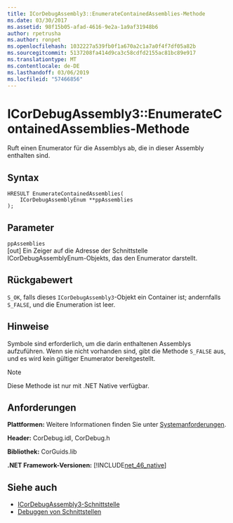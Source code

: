 ```yaml
---
title: ICorDebugAssembly3::EnumerateContainedAssemblies-Methode
ms.date: 03/30/2017
ms.assetid: 98f15b05-afad-4616-9e2a-1a9af31948b6
author: rpetrusha
ms.author: ronpet
ms.openlocfilehash: 1032227a539fb0f1a670a2c1a7a0f4f7df05a82b
ms.sourcegitcommit: 5137208fa414d9ca3c58cdfd2155ac81bc89e917
ms.translationtype: MT
ms.contentlocale: de-DE
ms.lasthandoff: 03/06/2019
ms.locfileid: "57466856"
---
```

# <a name="icordebugassembly3enumeratecontainedassemblies-method"></a>ICorDebugAssembly3::EnumerateContainedAssemblies-Methode
Ruft einen Enumerator für die Assemblys ab, die in dieser Assembly enthalten sind.  
  
## <a name="syntax"></a>Syntax  
  
```  
HRESULT EnumerateContainedAssemblies(  
    ICorDebugAssemblyEnum **ppAssemblies  
);  
```  
  
## <a name="parameters"></a>Parameter  
 `ppAssemblies`  
 [out] Ein Zeiger auf die Adresse der Schnittstelle ICorDebugAssemblyEnum-Objekts, das den Enumerator darstellt.  
  
## <a name="return-value"></a>Rückgabewert  
 `S_OK`, falls dieses `ICorDebugAssembly3`-Objekt ein Container ist; andernfalls `S_FALSE`, und die Enumeration ist leer.  
  
## <a name="remarks"></a>Hinweise  
 Symbole sind erforderlich, um die darin enthaltenen Assemblys aufzuführen. Wenn sie nicht vorhanden sind, gibt die Methode `S_FALSE` aus, und es wird kein gültiger Enumerator bereitgestellt.  
  
> [!NOTE]
>  Diese Methode ist nur mit .NET Native verfügbar.  
  
## <a name="requirements"></a>Anforderungen  
 **Plattformen:** Weitere Informationen finden Sie unter [Systemanforderungen](../../../../docs/framework/get-started/system-requirements.md).  
  
 **Header:** CorDebug.idl, CorDebug.h  
  
 **Bibliothek:** CorGuids.lib  
  
 **.NET Framework-Versionen:** [!INCLUDE[net_46_native](../../../../includes/net-46-native-md.md)]  
  
## <a name="see-also"></a>Siehe auch
- [ICorDebugAssembly3-Schnittstelle](../../../../docs/framework/unmanaged-api/debugging/icordebugassembly3-interface.md)
- [Debuggen von Schnittstellen](../../../../docs/framework/unmanaged-api/debugging/debugging-interfaces.md)
